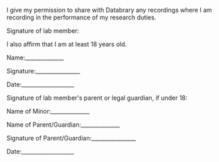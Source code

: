I give my permission to share with Databrary any recordings where I am recording in the performance of my research duties.

Signature of lab member:

I also affirm that I am at least 18 years old.

Name:______________

Signature:________________

Date:___________________


Signature of lab member's parent or legal guardian, if under 18:

Name of Minor:______________

Name of Parent/Guardian:______________

Signature of Parent/Guardian:________________

Date:___________________


